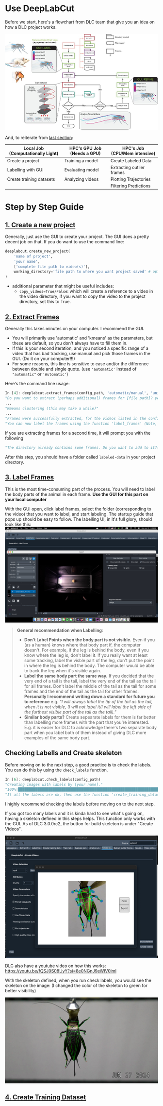 # Use DeepLabCut

Before we start, here's a flowchart from DLC team that give you an idea on how a DLC project works. 

![DeepLabCut's flowchart](./images/flowfig.jpg)

And, to reiterate from [last section](./Getting-started-2024.md): 


| Local Job (Computationally Light) | HPC's GPU Job (Needs a GPU) | HPC's Job (CPU/Mem intensive) |
|------------------------------------|-----------------------------|-------------------------------|
| Create a project | Training a model | Create Labeled Data |
| Labelling with GUI | Evaluating model | Extracting outlier frames |
| Create training datasets | Analyzing videos | Plotting Trajectories |
|  |  | Filtering Predictions | 

# Step by Step Guide

## [1. Create a new project](https://deeplabcut.github.io/DeepLabCut/docs/standardDeepLabCut_UserGuide.html#a-create-a-new-project)

Generally, just use the GUI to create your project. The GUI does a pretty decent job on that. If you do want to use the command line: 

```python
deeplabcut.create_new_project(
    'name of project', 
    'your name', 
    ['complete file path to video(s)'], 
    working_directory='file path to where you want project saved' # optional
)
```
- additional parameter that might be useful includes:
    - `copy_videos=True/False`: which will create a reference to a video in the video directory, if you want to copy the video to the project directory, set this to True. 

## [2. Extract Frames](https://deeplabcut.github.io/DeepLabCut/docs/standardDeepLabCut_UserGuide.html#c-data-selection-extract-frames)

Generally this takes minutes on your computer. I recommend the GUI. 
- You will primarily use 'automatic' and 'kmeans' as the parameters, but these are default, so you don't always have to fill them in. 
- If this is your second iteration, and you noticed a specific range of a video that has bad tracking, use manual and pick those frames in the GUI. (Do it on your computer!!!)
- For some reasons, this line is sensitive to case and/or the difference between double and single quote. (use `'automatic'` instead of `"automatic"` or `'Automatic'`)

Here's the command line usage: 

```python
In [4]: deeplabcut.extract_frames(config_path, 'automatic/manual', 'uniform/kmeans')
"Do you want to extract (perhaps additional) frames for [file path]? yes/no" yes 
...
"Kmeans clustering (this may take a while)"
...
"Frames were successfully extracted, for the videos listed in the config.yaml file."
"You can now label the frames using the function 'label_frames' (Note, you should label frames extracted from diverse videos (and many videos; we do not recommend training on single videos!))."
```


If you are extracting frames for a second time, it will prompt you with the following

```python
"The directory already contains some frames. Do you want to add to it?(yes/no):" yes
```

After this step, you should have a folder called `labeled-data` in your project directory.

## [3. Label Frames](https://deeplabcut.github.io/DeepLabCut/docs/standardDeepLabCut_UserGuide.html#d-label-frames)

This is the most time-consuming part of the process. You will need to label the body parts of the animal in each frame. **Use the GUI for this part on your local computer**

With the GUI open, click label frames, select the folder (corresponding to the video) that you want to label, and start labeling. The startup guide that pops up should be easy to follow. The labelling UI, in it's full glory, should look like this:
![The label frames window](./images/dlc_labels.png)

> **General recommendation when Labelling**: 
> - **Don't Label Points when the body part is not visible.** Even if you (as a human) knows where that body part if, the computer doesn't. For example, if the leg is behind the body, even if you know where the leg is, don't label it. If you really want at least some tracking, label the visble part of the leg, don't put the point in where the leg is behind the body. The computer would be able to track the leg when it's visible again.
> - **Label the same body part the same way.** If you decided that the very end of a tail is the tail, label the very end of the tail as the tail for all frames. Don't label the middle of the tail as the tail for some frames and the end of the tail as the tail for other frames. **Personally I recommend writing down a standard for future you to reference** e.g. *"I will always label the tip of the tail as the tail, when it is not visible, (I will not label it/I will label the left side of the furthest visible part of the tail as the tail)."*
> - **Similar body parts?** Create sepearate labels for them is far better than labelling more frames with the part that you're interested. E.g. it is easier for DLC to acknowledge there's two separate body part when you label both of them instead of giving DLC more examples of the same body part.

## Checking Labells and Create skeleton

Before moving on to the next step, a good practice is to check the labels. You can do this by using the `check_labels` function. 

```python
In [6]: deeplabcut.check_labels(config_path)
"Creating images with labels by [your name]."
"100%|████████████████████████████████████████████████████████████████████████████| 19/19 [00:13<00:00,  1.41it/s]"
"If all the labels are ok, then use the function 'create_training_dataset' to create the training dataset!"
```

I highly recommend checking the labels before moving on to the next step.

If you got too many labels and it is kinda hard to see what's going on, having a skeleton defined in this steps helps. This function only works with the GUI. As of DLC 3.0.0rc2, the button for build skeleton is under "Create Videos". 

![The build skeleton GUI](./images/skeleton_builder.png)

DLC also have a youtube video on how this works: https://youtu.be/fQSJ0S08UyY?si=8e0NGnJ9eWlV0lmI

With the skeleton defined, when you run check labels, you would see the skeleton on the image: (I changed the color of the skeleton to green for better visibility)

![Labelled Skeleton](./images/labelled_animal.png)

## [4. Create Training Dataset](https://deeplabcut.github.io/DeepLabCut/docs/standardDeepLabCut_UserGuide.html#f-create-training-dataset-s)
